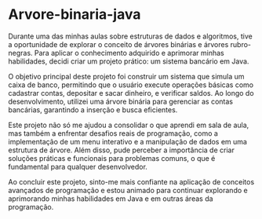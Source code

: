 # Arvore-binaria-java

Durante uma das minhas aulas sobre estruturas de dados e algoritmos, tive a oportunidade de explorar o conceito de árvores binárias e árvores rubro-negras. Para aplicar o conhecimento adquirido e aprimorar minhas habilidades, decidi criar um projeto prático: um sistema bancário em Java.

O objetivo principal deste projeto foi construir um sistema que simula um caixa de banco, permitindo que o usuário execute operações básicas como cadastrar contas, depositar e sacar dinheiro, e verificar saldos. Ao longo do desenvolvimento, utilizei uma árvore binária para gerenciar as contas bancárias, garantindo a inserção e busca eficientes.

Este projeto não só me ajudou a consolidar o que aprendi em sala de aula, mas também a enfrentar desafios reais de programação, como a implementação de um menu interativo e a manipulação de dados em uma estrutura de árvore. Além disso, pude perceber a importância de criar soluções práticas e funcionais para problemas comuns, o que é fundamental para qualquer desenvolvedor.

Ao concluir este projeto, sinto-me mais confiante na aplicação de conceitos avançados de programação e estou animado para continuar explorando e aprimorando minhas habilidades em Java e em outras áreas da programação.